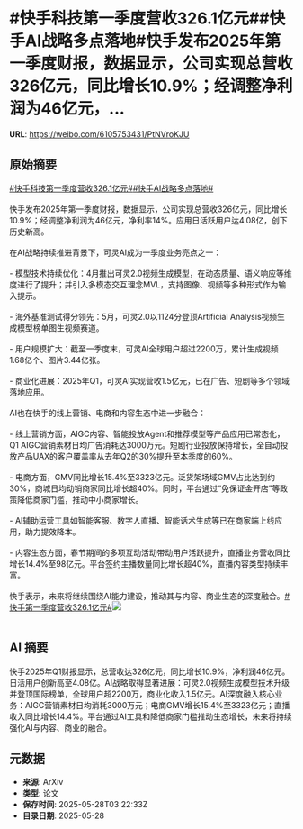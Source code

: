 # #快手科技第一季度营收326.1亿元##快手AI战略多点落地#快手发布2025年第一季度财报，数据显示，公司实现总营收326亿元，同比增长10.9%；经调整净利润为46亿元，...

**URL**: https://weibo.com/6105753431/PtNVroKJU

## 原始摘要

<a href="https://m.weibo.cn/search?containerid=231522type%3D1%26t%3D10%26q%3D%23%E5%BF%AB%E6%89%8B%E7%A7%91%E6%8A%80%E7%AC%AC%E4%B8%80%E5%AD%A3%E5%BA%A6%E8%90%A5%E6%94%B6326.1%E4%BA%BF%E5%85%83%23&amp;extparam=%23%E5%BF%AB%E6%89%8B%E7%A7%91%E6%8A%80%E7%AC%AC%E4%B8%80%E5%AD%A3%E5%BA%A6%E8%90%A5%E6%94%B6326.1%E4%BA%BF%E5%85%83%23" data-hide=""><span class="surl-text">#快手科技第一季度营收326.1亿元#</span></a><a href="https://m.weibo.cn/search?containerid=231522type%3D1%26t%3D10%26q%3D%23%E5%BF%AB%E6%89%8BAI%E6%88%98%E7%95%A5%E5%A4%9A%E7%82%B9%E8%90%BD%E5%9C%B0%23&amp;extparam=%23%E5%BF%AB%E6%89%8BAI%E6%88%98%E7%95%A5%E5%A4%9A%E7%82%B9%E8%90%BD%E5%9C%B0%23" data-hide=""><span class="surl-text">#快手AI战略多点落地#</span></a><br><br>快手发布2025年第一季度财报，数据显示，公司实现总营收326亿元，同比增长10.9%；经调整净利润为46亿元，净利率14%。应用日活跃用户达4.08亿，创下历史新高。<br><br>在AI战略持续推进背景下，可灵AI成为一季度业务亮点之一：<br><br>- 模型技术持续优化：4月推出可灵2.0视频生成模型，在动态质量、语义响应等维度进行了提升；并引入多模态交互理念MVL，支持图像、视频等多种形式作为输入提示。<br>    <br>- 海外基准测试得分领先：5月，可灵2.0以1124分登顶Artificial Analysis视频生成模型榜单图生视频赛道。<br>    <br>- 用户规模扩大：截至一季度末，可灵AI全球用户超过2200万，累计生成视频1.68亿个、图片3.44亿张。<br>    <br>- 商业化进展：2025年Q1，可灵AI实现营收1.5亿元，已在广告、短剧等多个领域落地应用。<br>    <br>AI也在快手的线上营销、电商和内容生态中进一步融合：<br><br>- 线上营销方面，AIGC内容、智能投放Agent和推荐模型等产品应用已常态化，Q1 AIGC营销素材日均广告消耗达3000万元。短剧行业投放保持增长，全自动投放产品UAX的客户覆盖率从去年Q2的30%提升至本季度的60%。<br>    <br>- 电商方面，GMV同比增长15.4%至3323亿元。泛货架场域GMV占比达到约30%，商城日均动销商家同比增长超40%。同时，平台通过“免保证金开店”等政策降低商家门槛，推动中小商家增长。<br>    <br>- AI辅助运营工具如智能客服、数字人直播、智能话术生成等已在商家端上线应用，助力提效降本。<br>    <br>- 内容生态方面，春节期间的多项互动活动带动用户活跃提升，直播业务营收同比增长14.4%至98亿元。平台签约主播数量同比增长超40%，直播内容类型持续丰富。<br>    <br>快手表示，未来将继续围绕AI能力建设，推动其与内容、商业生态的深度融合。<a href="https://m.weibo.cn/search?containerid=231522type%3D1%26t%3D10%26q%3D%23%E5%BF%AB%E6%89%8B%E7%AC%AC%E4%B8%80%E5%AD%A3%E5%BA%A6%E8%90%A5%E6%94%B6326.1%E4%BA%BF%E5%85%83%23&amp;extparam=%23%E5%BF%AB%E6%89%8B%E7%AC%AC%E4%B8%80%E5%AD%A3%E5%BA%A6%E8%90%A5%E6%94%B6326.1%E4%BA%BF%E5%85%83%23" data-hide=""><span class="surl-text">#快手第一季度营收326.1亿元#</span></a><img style="" src="https://tvax2.sinaimg.cn/large/006Fd7o3ly1i1ue7wucmqj30yi136atj.jpg" referrerpolicy="no-referrer"><br><br>

## AI 摘要

快手2025年Q1财报显示，总营收达326亿元，同比增长10.9%，净利润46亿元。日活用户创新高至4.08亿。AI战略取得显著进展：可灵2.0视频生成模型技术升级并登顶国际榜单，全球用户超2200万，商业化收入1.5亿元。AI深度融入核心业务：AIGC营销素材日均消耗3000万元；电商GMV增长15.4%至3323亿元；直播收入同比增长14.4%。平台通过AI工具和降低商家门槛推动生态增长，未来将持续强化AI与内容、商业的融合。

## 元数据

- **来源**: ArXiv
- **类型**: 论文
- **保存时间**: 2025-05-28T03:22:33Z
- **目录日期**: 2025-05-28
